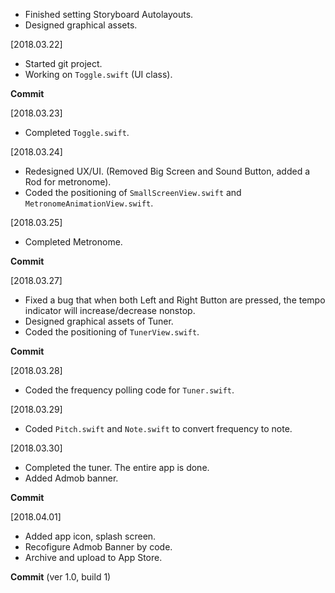 * Finished setting Storyboard Autolayouts.
* Designed graphical assets.

[2018.03.22]
* Started git project.
* Working on `Toggle.swift` (UI class).

**Commit**

[2018.03.23]
* Completed `Toggle.swift`.

[2018.03.24]
* Redesigned UX/UI. (Removed Big Screen and Sound Button, added a Rod for metronome).
* Coded the positioning of `SmallScreenView.swift` and `MetronomeAnimationView.swift`.

[2018.03.25]
* Completed Metronome.

**Commit**

[2018.03.27]
* Fixed a bug that when both Left and Right Button are pressed, the tempo indicator will increase/decrease nonstop.
* Designed graphical assets of Tuner.
* Coded the positioning of `TunerView.swift`.

**Commit**

[2018.03.28]
* Coded the frequency polling code for `Tuner.swift`.

[2018.03.29]
* Coded `Pitch.swift` and `Note.swift` to convert frequency to note.

[2018.03.30]
* Completed the tuner. The entire app is done.
* Added Admob banner.

**Commit**

[2018.04.01]
* Added app icon, splash screen.
* Recofigure Admob Banner by code.
* Archive and upload to App Store.

**Commit** (ver 1.0, build 1)
